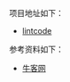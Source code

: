 ﻿项目地址如下：

- [lintcode](https://github.com/im-iron-man/lintcode)

参考资料如下：

- [牛客网](http://www.nowcoder.com)